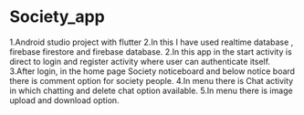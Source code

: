 # Society_app
1.Android studio project with flutter
2.In this I have used realtime database , firebase firestore and firebase database.
2.In this app in the start activity is direct to login and register activity where user can authenticate itself.
3.After login, in the home page Society noticeboard and below notice board there is comment option for society people.
4.In menu there is Chat activity in which chatting and delete chat option available.
5.In menu there is image upload and download option.

